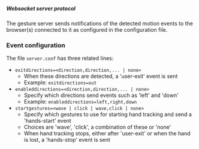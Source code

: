 ##### Websocket server protocol

The gesture server sends notifications of the detected motion events to the
browser(s) connected to it as configured in the configuration file.

### Event configuration

The file ```server.conf``` has three related lines:

- ```exitdirections=<direction,direction,... | none>```
    - When these directions are detected, a 'user-exit' event is sent
    - Example: ```exitdirections=out```
- ```enableddirections=<direction,direction,... | none>```
    - Specify which directions send events such as 'left' and 'down'
    - Example: ```enableddirections=left,right,down```
- ```startgestures=<wave | click | wave,click | none>```
    - Specify which gestures to use for starting hand tracking and send a 'hands-start' event
    - Choices are 'wave', 'click', a combination of these or 'none'
    - When hand tracking stops, either after 'user-exit' or when the hand is lost, a 'hands-stop' event is sent
